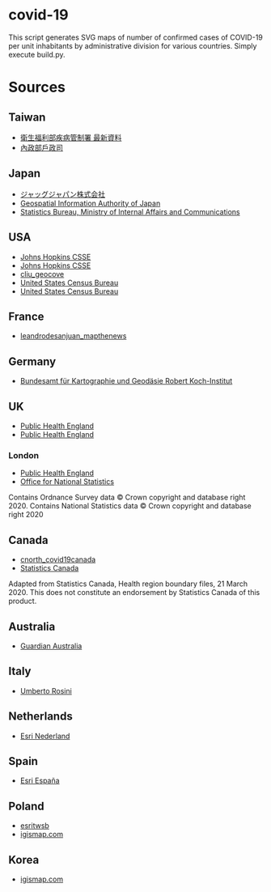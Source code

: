 # covid-19
This script generates SVG maps of number of confirmed cases of COVID-19 per unit inhabitants by administrative division for various countries. Simply execute build.py.

# Sources
## Taiwan
* [衛生福利部疾病管制署 最新資料](https://data.gov.tw/dataset/118038)
* [內政部戶政司](https://gis.ris.gov.tw/dashboard.html?key=B01)

## Japan
* [ジャッグジャパン株式会社](https://www.arcgis.com/home/item.html?id=6917515ec97b4916a49e71d94d4dcb82)
* [Geospatial Information Authority of Japan](https://www.gsi.go.jp/kankyochiri/gm_japan_e.html)
* [Statistics Bureau, Ministry of Internal Affairs and Communications](https://www.stat.go.jp/english/data/nenkan/66nenkan/1431-02.html)

## USA
* [Johns Hopkins CSSE](https://www.arcgis.com/home/item.html?id=c0b356e20b30490c8b8b4c7bb9554e7c)
* [Johns Hopkins CSSE](https://www.arcgis.com/home/item.html?id=628578697fb24d8ea4c32fa0c5ae1843)
* [cliu_geocove](https://www.arcgis.com/home/item.html?id=337b7643bee445dca9fca4450bc8f6f6)
* [United States Census Bureau](https://www.census.gov/data/tables/time-series/demo/popest/2010s-total-cities-and-towns.html)
* [United States Census Bureau](https://www.census.gov/data/datasets/time-series/demo/popest/2010s-state-total.html#par_textimage_1873399417)

## France
* [leandrodesanjuan_mapthenews](https://www.arcgis.com/home/item.html?id=e34701f45bf6484ca14e0ba2d9e4939f)

## Germany
* [Bundesamt für Kartographie und Geodäsie Robert Koch-Institut](https://www.arcgis.com/home/item.html?id=917fc37a709542548cc3be077a786c17)

## UK
* [Public Health England](https://www.arcgis.com/home/item.html?id=a51606bdfb824d65a63ef0ca65aac90f)
* [Public Health England](https://www.arcgis.com/home/item.html?id=90f3893ff60e43c9ad785c8a9073c516)
### London
* [Public Health England](https://www.arcgis.com/home/item.html?id=05c8423c9063412a92412874b306734b)
* [Office for National Statistics](https://geoportal.statistics.gov.uk/datasets/counties-and-unitary-authorities-april-2019-boundaries-ew-bgc)

Contains Ordnance Survey data © Crown copyright and database right 2020. Contains National Statistics data © Crown copyright and database right 2020

## Canada
* [cnorth_covid19canada](https://www.arcgis.com/home/item.html?id=e5403793c5654affac0942432783365a)
* [Statistics Canada](https://www150.statcan.gc.ca/n1/pub/82-402-x/2018001/hrbf-flrs-eng.htm)

Adapted from Statistics Canada, Health region boundary files, 21 March 2020. This does not constitute an endorsement by Statistics Canada of this product.

## Australia
* [Guardian Australia](https://www.arcgis.com/home/item.html?id=35b077523be94f7288b21db815e6e6e6)

## Italy
* [Umberto Rosini](https://www.arcgis.com/home/item.html?id=b0c68bce2cce478eaac82fe38d4138b1)

## Netherlands
* [Esri Nederland](https://www.arcgis.com/home/item.html?id=20d392a8a3b84506b7f9c2bb0f20ae8c)

## Spain
* [Esri España](https://www.arcgis.com/home/item.html?id=eb502ad861b7432a82cadad12c77851c)

## Poland
* [esritwsb](https://www.arcgis.com/home/item.html?id=eb9ebac30e0d496a8bac5aa468957dd2)
* [igismap.com](https://www.igismap.com/poland-shapefile-download-country-boundary-administrative-polygon-provinces-sub-divsions/)

## Korea
* [igismap.com](https://www.igismap.com/download-south-korea-shapefile/)
